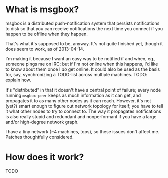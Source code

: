 # What is msgbox?

msgbox is a distributed push-notification system that persists notifications to
disk so that you can receive notifications the next time you connect if you
happen to be offline when they happen.

That's what it's supposed to be, anyway. It's not quite finished yet, though it
does seem to work, as of 2013-04-14.

I'm making it because I want an easy way to be notified if and when, eg.,
someone pings me on IRC; but if I'm not online when this happens, I'd like to
know about them once I *do* get online. It could also be used as the basis for,
say, synchronizing a TODO-list across multiple machines. TODO: explain how.

It's "distributed" in that it doesn't have a central point of failure; every
node running `msgbox-peer` keeps as much information as it can get, and
propagates it to as many other nodes as it can reach. However, it's not (yet?)
smart enough to figure out network topology for itself; you have to tell it what
other nodes to try to connect to. The way it propagates notifications is also
really stupid and redundant and nonperformant if you have a large and/or
high-degree network graph.

I have a tiny network (~4 machines, tops), so these issues don't affect me.
Patches thoughtfully considered.

# How does it work?

TODO
